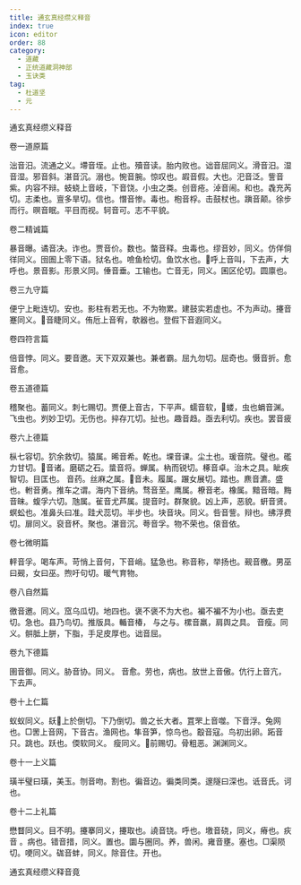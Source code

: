 ```yaml
---
title: 通玄真经缵义释音
index: true
icon: editor
order: 88
category:
  - 道藏
  - 正统道藏洞神部
  - 玉诀类
tag:
  - 杜道坚
  - 元
---
```


通玄真经缵义释音  

卷一道原篇  

泏音汨。流通之义。墆音垤。止也。殰音读。胎内败也。诎音屈同义。滑音汨。湿音湿。邪音斜。湛音沉。溺也。惋音腕。惊叹也。嘏音假。大也。汜音泛。訾音紫。内容不辩。蚑蛲上音岐，下音饶。小虫之类。创音疮。淖音闹。和也。毳充芮切。志柔也。亶多旱切。信也。憯音惨。毒也。枹音桴。击鼓杖也。蹎音颠。徐步而行。暝音眠。平目而视。轲音可。志不平貌。  

卷二精诚篇  

暴音曝。谲音决。诈也。贾音价。数也。螫音释。虫毒也。缪音妙，同义。仿佯倘徉同义。囹圄上零下语。狱名也。噞鱼检切。鱼饮水也。呼上音叫，下去声，大呼也。景音影。形景义同。倕音垂。工输也。亡音无，同义。囷区伦切。圆廪也。  

卷三九守篇  

便宁上毗连切。安也。影柱有若无也。不为物累。建鼓实若虚也。不为声动。攓音蹇同义。音睫同义。侑卮上音宥，欹器也。登假下音遐同义。  

卷四符言篇  

倍音悖。同义。要音邀。天下双双兼也。兼者霸。屈九勿切。屈奇也。慑音折。愈音愈。  

卷五道德篇  

稽聚也。蓄同义。刺七赐切。贾便上音古，下平声。蠕音软，蝼，虫也蜎音渊。飞虫也。刿妙卫切。无伤也。捽存兀切。扯也。趣音趋。亟去利切。疾也。罢音疲  

卷六上德篇  

枞七容切。狖余救切。猿属。晞音希。乾也。堁音课。尘土也。瑗音院。璧也。礛力甘切。音诸。磨砺之石。螀音将。蝉属。枘而锐切。椓音卓。治木之具。眦疾智切。目匡也。 音药。丝麻之属。音未。履属。蹍女展切。踏也。麃音瀌。盛也。軵音勇。推车之谓。海内下音纳。骛音至。鹰属。橑音老。橡属。黯音暗。黣音昧。蝮孚六切。虺属。雈音尤芦属。提音时。群聚貌。凶上声，恶貌。蚈音贤。螟蚣也。准鼻头曰准。跬犬蕊切。半步也。块音块。同义。呰音訾。辩也。绋浮费切。扉同义。裒音杯。聚也。湛音沉。荂音孚。物不荣也。偯音依。  

卷七微明篇  

軯音孚。喝车声。苛悄上音何，下音峭。猛急也。称音称，举扬也。觋音檄。男巫曰觋，女曰巫。煦吁句切。暖气育物。  

卷八自然篇  

徼音邀。同义。窊乌瓜切。地四也。褒不褒不为大也。褊不褊不为小也。亟去吏切。急也。县乃鸟切。推版具。輴音椿， 与之与。樏音羸，肩舆之具。 音瘦。同义。骿胝上胼，下脂，手足皮厚也。诎音屈。  

卷九下德篇  

圉音御。同义。胁音协。同义。 音愈。劳也，病也。放世上音傲。伉行上音亢，下去声。  

卷十上仁篇  

蚁蚁同义。镺上於倒切。下乃倒切。兽之长大者。罝罘上音噬。下音浮。兔网也。□罟上音网，下音古。渔网也。隼音笋，惊鸟也。鷇音寇。鸟初出卵。跖音只。跳也。跃也。偄软同义。 瘦同义。前赐切。骨粗恶。渊渊同义。  

卷十一上义篇  

璜半璧曰璜，美玉。刎音吻。割也。徧音边。徧类同类。邃隧曰深也。诋音氏。诃也。  

卷十二上礼篇  

懋瞀同义。目不明。攓搴同义，攓取也。譊音铙。呼也。墽音硗，同义，瘠也。疢音 。病也。错音措，同义。置也。圜与圈同。养，兽闲。雍音壅。塞也。□渠陨切。哽同义。硥音蚌，同义。除音住。开也。  

通玄真经缵义释音竟  
